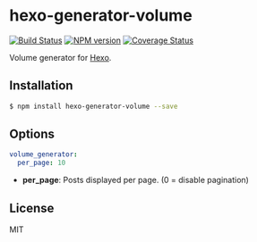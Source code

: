 # hexo-generator-volume

[![Build Status](https://travis-ci.org/hexojs/hexo-generator-volume.svg?branch=master)](https://travis-ci.org/hexojs/hexo-generator-volume)  [![NPM version](https://badge.fury.io/js/hexo-generator-volume.svg)](http://badge.fury.io/js/hexo-generator-volume) [![Coverage Status](https://img.shields.io/coveralls/hexojs/hexo-generator-volume.svg)](https://coveralls.io/r/hexojs/hexo-generator-volume?branch=master)

Volume generator for [Hexo].

## Installation

``` bash
$ npm install hexo-generator-volume --save
```

## Options

``` yaml
volume_generator:
  per_page: 10
```

- **per_page**: Posts displayed per page. (0 = disable pagination)

## License

MIT

[Hexo]: http://hexo.io/